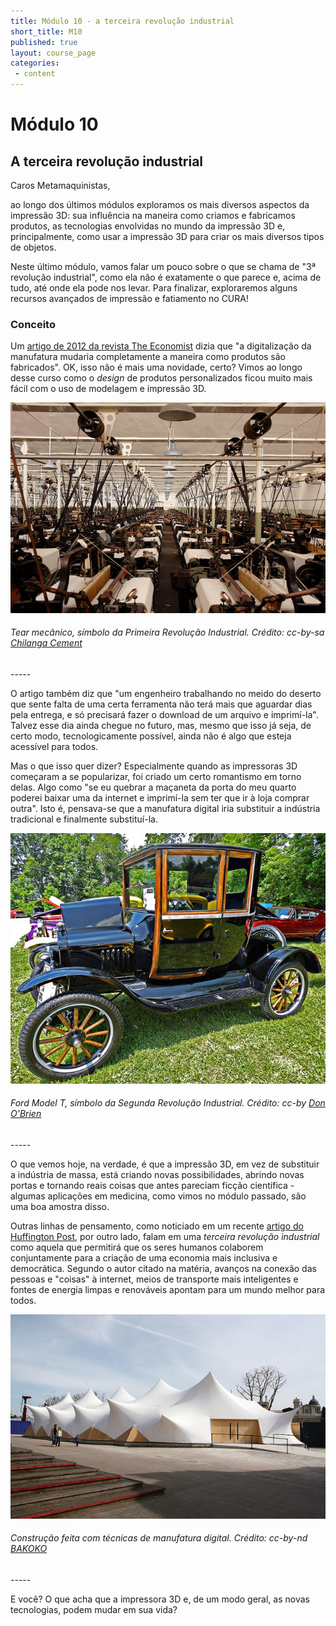 ```yaml
---
title: Módulo 10 - a terceira revolução industrial
short_title: M10
published: true
layout: course_page
categories:
 - content
---
```


# Módulo 10
## A terceira revolução industrial

Caros Metamaquinistas,

ao longo dos últimos módulos exploramos os mais diversos aspectos da impressão 3D: sua influência na maneira como criamos e fabricamos produtos, as tecnologias envolvidas no mundo da impressão 3D e, principalmente, como usar a impressão 3D para criar os mais diversos tipos de objetos.

Neste último módulo, vamos falar um pouco sobre o que se chama de "3ª revolução industrial", como ela não é exatamente o que parece e, acima de tudo, até onde ela pode nos levar. Para finalizar, exploraremos alguns recursos avançados de impressão e fatiamento no CURA!

### Conceito

Um [artigo de 2012 da revista The Economist](http://www.economist.com/node/21553017/) dizia que "a digitalização da manufatura mudaria completamente a maneira como produtos são fabricados". OK, isso não é mais uma novidade, certo? Vimos ao longo desse curso como o *design* de produtos personalizados ficou muito mais fácil com o uso de modelagem e impressão 3D.

<div class="span4 center-block">
<img class="img-responsive img-thumbnail" src="/img/m10/drbillydude-looms.jpg"/>
<h6>Tear mecânico, símbolo da Primeira Revolução Industrial. Crédito: cc-by-sa <a href="https://www.flickr.com/photos/drbillydude/" target="_blank">Chilanga Cement</a></h6>
</div>
-----

O artigo também diz que "um engenheiro trabalhando no meido do deserto que sente falta de uma certa ferramenta não terá mais que aguardar dias pela entrega, e só precisará fazer o download de um arquivo e imprimí-la". Talvez esse dia ainda chegue no futuro, mas, mesmo que isso já seja, de certo modo, tecnologicamente possível, ainda não é algo que esteja acessível para todos.

Mas o que isso quer dizer? Especialmente quando as impressoras 3D começaram a se popularizar, foi criado um certo romantismo em torno delas. Algo como "se eu quebrar a maçaneta da porta do meu quarto poderei baixar uma da internet e imprimí-la sem ter que ir à loja comprar outra". Isto é, pensava-se que a manufatura digital iria substituir a indústria tradicional e finalmente substituí-la.

<div class="span4 center-block">
<img class="img-responsive img-thumbnail" src="/img/m10/donobrien-fordmodelt.jpg"/>
<h6>Ford Model T, símbolo da Segunda Revolução Industrial. Crédito: cc-by <a href="https://www.flickr.com/photos/dok1/" target="_blank">Don O'Brien</a></h6>
</div>
-----

O que vemos hoje, na verdade, é que a impressão 3D, em vez de substituir a indústria de massa, está criando novas possibilidades, abrindo novas portas e tornando reais coisas que antes pareciam ficção científica - algumas aplicações em medicina, como vimos no módulo passado, são uma boa amostra disso.

Outras linhas de pensamento, como noticiado em um recente [artigo do Huffington Post](http://www.huffingtonpost.com/arianna-huffington/third-industrial-revolution_b_8337742.html), por outro lado, falam em uma *terceira revolução industrial* como aquela que permitirá que os seres humanos colaborem conjuntamente para a criação de uma economia mais inclusiva e democrática. Segundo o autor citado na matéria, avanços na conexão das pessoas e "coisas" à internet, meios de transporte mais inteligentes e fontes de energia limpas e renováveis apontam para um mundo melhor para todos.

<div class="span4 center-block">
<img class="img-responsive img-thumbnail" src="/img/m10/bakoko.jpg"/>
<h6>Construção feita com técnicas de manufatura digital. Crédito: cc-by-nd <a href="https://www.flickr.com/photos/bakokojp/" target="_blank">BAKOKO</a></h6>
</div>
-----

E você? O que acha que a impressora 3D e, de um modo geral, as novas tecnologias, podem mudar em sua vida?
